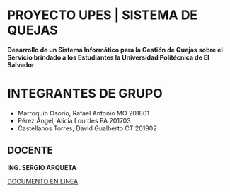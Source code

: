 # PROYECTO UPES | SISTEMA DE QUEJAS

**Desarrollo de un Sistema Informático para la Gestión de Quejas sobre el
Servicio brindado a los Estudiantes la Universidad Politécnica de El Salvador**

# INTEGRANTES DE GRUPO

- Marroquin Osorio, Rafael Antonio MO 201801
- Pérez Ángel, Alicia Lourdes PA 201703
- Castellanos Torres, David Gualberto CT 201902

## DOCENTE

**ING. SERGIO ARQUETA**

[DOCUMENTO EN LINEA](https://docs.google.com/document/d/1ZDWmBuHCoButdWWdl6ieFxgUJJ0fnOM8/edit?rtpof=true)
